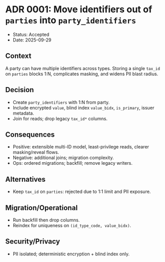 # ADR 0001: Move identifiers out of `parties` into `party_identifiers`

- Status: Accepted
- Date: 2025-09-29

## Context
A party can have multiple identifiers across types. Storing a single `tax_id` on `parties` blocks 1:N, complicates masking, and widens PII blast radius.

## Decision
- Create `party_identifiers` with 1:N from party.
- Include encrypted `value`, blind index `value_bidx`, `is_primary`, issuer metadata.
- Join for reads; drop legacy `tax_id*` columns.

## Consequences
- Positive: extensible multi-ID model, least-privilege reads, clearer masking/reveal flows.
- Negative: additional joins; migration complexity.
- Ops: ordered migrations; backfill; remove legacy writers.

## Alternatives
- Keep `tax_id` on `parties`: rejected due to 1:1 limit and PII exposure.

## Migration/Operational
- Run backfill then drop columns.
- Reindex for uniqueness on `(id_type_code, value_bidx)`.

## Security/Privacy
- PII isolated; deterministic encryption + blind index only.